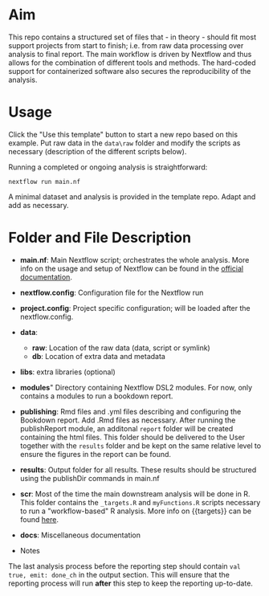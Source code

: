 # Aim

This repo contains a structured set of files that - in theory - should fit most support projects from start to finish; i.e. from raw data processing over analysis to final report. The main workflow is driven by Nextflow and thus allows for the combination of different tools and methods. The hard-coded support for containerized software also secures the reproducibility of the analysis.

# Usage

Click the "Use this template" button to start a new repo based on this example. Put raw data in the `data\raw` folder and modify the scripts as necessary (description of the different scripts below).

Running a completed or ongoing analysis is straightforward:

```
nextflow run main.nf
```

A minimal dataset and analysis is provided in the template repo. Adapt and add as necessary.

# Folder and File Description

* __main.nf__: Main Nextflow script; orchestrates the whole analysis. More info on the usage and setup of Nextflow can be found in the [official documentation](https://www.nextflow.io/docs/latest/index.html).
* __nextflow.config__: Configuration file for the Nextflow run
* __project.config__: Project specific configuration; will be loaded after the nextflow.config.
* __data__: 
    - __raw__: Location of the raw data (data, script or symlink)
    - __db__: Location of extra data and metadata
* __libs__: extra libraries (optional)
* __modules__" Directory containing Nextflow DSL2 modules. For now, only contains a modules to run a bookdown report.
* __publishing__: Rmd files and .yml files describing and configuring the Bookdown report. Add .Rmd files as necessary. After running the publishReport module, an additonal `report` folder will be created containing the html files. This folder should be delivered to the User together with the `results` folder and be kept on the same relative level to ensure the figures in the report can be found. 
* __results__: Output folder for all results. These results should be structured using the publishDir commands in main.nf
* __scr__: Most of the time the main downstream analysis will be done in R. This folder contains the `_targets.R` and `myFunctions.R` scripts necessary to run a "workflow-based" R analysis. More info on {{targets}} can be found [here](https://books.ropensci.org/targets/).
* __docs__: Miscellaneous documentation


* Notes

The last analysis process before the reporting step should contain `val true, emit: done_ch` in the output section. This will ensure that the reporting process will run **after** this step to keep the reporting up-to-date.